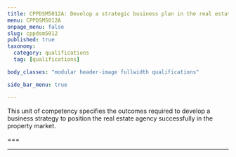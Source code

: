 ```yaml
---
title: CPPDSM5012A: Develop a strategic business plan in the real estate industry
menu: CPPDSM5012A
onpage_menu: false
slug: cppdsm5012
published: true
taxonomy:
  category: qualifications
  tag: [qualifications]

body_classes: "modular header-image fullwidth qualifications"

side_bar_menu: true

---
```


This unit of competency specifies the outcomes required to develop a business strategy to position the real estate agency successfully in the property market.

===

---
